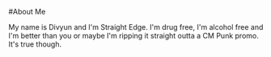 #About Me

My name is Divyun and I'm Straight Edge. I'm drug free, I'm alcohol free and I'm better than you or maybe I'm ripping it straight outta a CM Punk promo. It's true though.